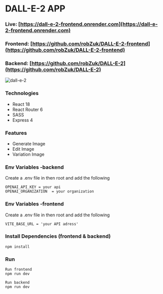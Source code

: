 # DALL-E-2 APP

### Live: [https://dall-e-2-frontend.onrender.com](https://dall-e-2-frontend.onrender.com)

### Frontend: [https://github.com/robZuk/DALL-E-2-frontend](https://github.com/robZuk/DALL-E-2-frontend)

### Backend: [https://github.com/robZuk/DALL-E-2](https://github.com/robZuk/DALL-E-2)

![dall-e-2](https://user-images.githubusercontent.com/40764780/229466400-921025ee-9465-4021-8b3f-1bbb1a5cf608.png)

### Technologies

- React 18
- React Router 6
- SASS
- Express 4

### Features

- Generate Image
- Edit Image
- Variation Image

### Env Variables -backend

Create a .env file in then root and add the following

```
OPENAI_API_KEY = your api
OPENAI_ORGANIZATION  = your organization
```

### Env Variables -frontend

Create a .env file in then root and add the following

```
VITE_BASE_URL = 'your API adress'
```

### Install Dependencies (frontend & backend)

```
npm install

```

### Run

```
Run frontend
npm run dev

Run backend
npm run dev
```

